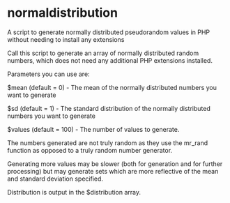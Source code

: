 # normaldistribution
A script to generate normally distributed pseudorandom values in PHP without needing to install any extensions

Call this script to generate an array of normally distributed random numbers, which does not need any additional PHP extensions installed.

Parameters you can use are:

$mean (default = 0) - The mean of the normally distributed numbers you want to generate

$sd (default = 1) - The standard distribution of the normally distributed numbers you want to generate

$values (default = 100) - The number of values to generate.

The numbers generated are not truly random as they use the mr_rand function as opposed to a truly random number generator.

Generating more values may be slower (both for generation and for further processing) but may generate sets which are more reflective of the mean and standard deviation specified.

Distribution is output in the $distribution array.
